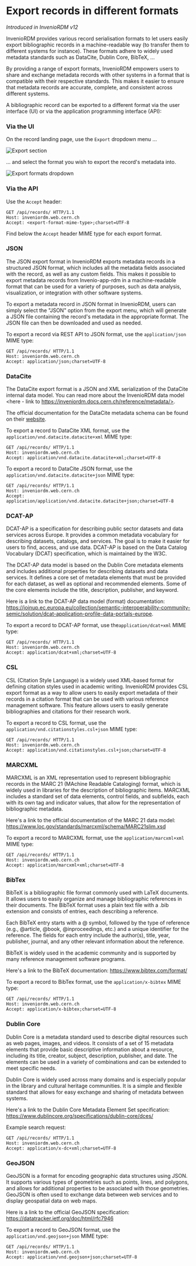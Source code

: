 # Export records in different formats

_Introduced in InvenioRDM v12_

InvenioRDM provides various record serialisation formats to let users easily export bibliographic records in a machine-readable way (to transfer them to different systems for instance). These formats adhere to widely used metadata standards such as DataCite, Dublin Core, BibTeX, ...

By providing a range of export formats, InvenioRDM empowers users to share and exchange metadata records with other systems in a format that is compatible with their respective standards. This makes it easier to ensure that metadata records are accurate, complete, and consistent across different systems.

A bibliographic record can be exported to a different format via the user interface (UI) or via the application programming interface (API):

### Via the UI

On the record landing page, use the `Export` dropdown menu ...

![Export section](../imgs/records/export_section.png)

... and select the format you wish to export the record's metadata into.

![Export formats dropdown](../imgs/records/export_formats.png)

### Via the API

Use the `Accept` header:

```
GET /api/records/ HTTP/1.1
Host: inveniordm.web.cern.ch
Accept: <export-format-mime-type>;charset=UTF-8
```

Find below the `Accept` header MIME type for each export format.

### JSON

The JSON export format in InvenioRDM exports metadata records in a structured JSON format, which includes all the metadata fields associated with the record, as well as any custom fields. This makes it possible to export metadata records from Invenio-app-rdm in a machine-readable format that can be used for a variety of purposes, such as data analysis, visualization, or integration with other software systems.

To export a metadata record in JSON format in InvenioRDM, users can simply select the "JSON" option from the export menu, which will generate a JSON file containing the record's metadata in the appropriate format. The JSON file can then be downloaded and used as needed.

To export a record via REST API to JSON format, use the `application/json` MIME type:

```shell
GET /api/records/ HTTP/1.1
Host: inveniordm.web.cern.ch
Accept: application/json;charset=UTF-8
```

### DataCite

The DataCite export format is a JSON and XML serialization of the DataCite internal data model. You can read more about the InvenioRDM data model <here - link to https://inveniordm.docs.cern.ch/reference/metadata/>.

The official documentation for the DataCite metadata schema can be found on their [website](https://schema.datacite.org/meta/kernel-4.4/).

To export a record to DataCite XML format, use the `application/vnd.datacite.datacite+xml` MIME type:

```shell
GET /api/records/ HTTP/1.1
Host: inveniordm.web.cern.ch
Accept: application/vnd.datacite.datacite+xml;charset=UTF-8
```

To export a record to DataCite JSON format, use the `application/vnd.datacite.datacite+json` MIME type:

```shell
GET /api/records/ HTTP/1.1
Host: inveniordm.web.cern.ch
Accept: application/application/vnd.datacite.datacite+json;charset=UTF-8
```

### DCAT-AP

DCAT-AP is a specification for describing public sector datasets and data services across Europe. It provides a common metadata vocabulary for describing datasets, catalogs, and services. The goal is to make it easier for users to find, access, and use data. DCAT-AP is based on the Data Catalog Vocabulary (DCAT) specification, which is maintained by the W3C.

The DCAT-AP data model is based on the Dublin Core metadata elements and includes additional properties for describing datasets and data services. It defines a core set of metadata elements that must be provided for each dataset, as well as optional and recommended elements. Some of the core elements include the title, description, publisher, and keyword.

Here is a link to the DCAT-AP data model (format) documentation: https://joinup.ec.europa.eu/collection/semantic-interoperability-community-semic/solution/dcat-application-profile-data-portals-europe.

To export a record to DCAT-AP format, use the`application/dcat+xml` MIME type:

```shell
GET /api/records/ HTTP/1.1
Host: inveniordm.web.cern.ch
Accept: application/dcat+xml;charset=UTF-8
```

### CSL

CSL (Citation Style Language) is a widely used XML-based format for defining citation styles used in academic writing. InvenioRDM provides CSL export format as a way to allow users to easily export metadata of their records in a citation format that can be used with various reference management software. This feature allows users to easily generate bibliographies and citations for their research work.

To export a record to CSL format, use the `application/vnd.citationstyles.csl+json` MIME type:

```shell
GET /api/records/ HTTP/1.1
Host: inveniordm.web.cern.ch
Accept: application/vnd.citationstyles.csl+json;charset=UTF-8
```

### MARCXML

MARCXML is an XML representation used to represent bibliographic records in the MARC 21 (MAchine Readable Cataloging) format, which is widely used in libraries for the description of bibliographic items. MARCXML includes a standard set of data elements, control fields, and subfields, each with its own tag and indicator values, that allow for the representation of bibliographic metadata.

Here's a link to the official documentation of the MARC 21 data model:
https://www.loc.gov/standards/marcxml/schema/MARC21slim.xsd

To export a record to MARCXML format, use the `application/marcxml+xml` MIME type:

```shell
GET /api/records/ HTTP/1.1
Host: inveniordm.web.cern.ch
Accept: application/marcxml+xml;charset=UTF-8
```

### BibTex

BibTeX is a bibliographic file format commonly used with LaTeX documents. It allows users to easily organize and manage bibliographic references in their documents. The BibTeX format uses a plain text file with a .bib extension and consists of entries, each describing a reference.

Each BibTeX entry starts with a @ symbol, followed by the type of reference (e.g., @article, @book, @inproceedings, etc.) and a unique identifier for the reference. The fields for each entry include the author(s), title, year, publisher, journal, and any other relevant information about the reference.

BibTeX is widely used in the academic community and is supported by many reference management software programs.

Here's a link to the BibTeX documentation: https://www.bibtex.com/format/

To export a record to BibTex format, use the `application/x-bibtex` MIME type:

```shell
GET /api/records/ HTTP/1.1
Host: inveniordm.web.cern.ch
Accept: application/x-bibtex;charset=UTF-8
```

### Dublin Core

Dublin Core is a metadata standard used to describe digital resources such as web pages, images, and videos. It consists of a set of 15 metadata elements that provide basic descriptive information about a resource, including its title, creator, subject, description, publisher, and date. The elements can be used in a variety of combinations and can be extended to meet specific needs.

Dublin Core is widely used across many domains and is especially popular in the library and cultural heritage communities. It is a simple and flexible standard that allows for easy exchange and sharing of metadata between systems.

Here's a link to the Dublin Core Metadata Element Set specification: https://www.dublincore.org/specifications/dublin-core/dces/

Example search request:

```shell
GET /api/records/ HTTP/1.1
Host: inveniordm.web.cern.ch
Accept: application/x-dc+xml;charset=UTF-8
```

### GeoJSON

GeoJSON is a format for encoding geographic data structures using JSON. It supports various types of geometries such as points, lines, and polygons, and allows for additional properties to be associated with those geometries. GeoJSON is often used to exchange data between web services and to display geospatial data on web maps.

Here is a link to the official GeoJSON specification: https://datatracker.ietf.org/doc/html/rfc7946

To export a record to GeoJSON format, use the `application/vnd.geojson+json` MIME type:

```shell
GET /api/records/ HTTP/1.1
Host: inveniordm.web.cern.ch
Accept: application/vnd.geojson+json;charset=UTF-8
```
